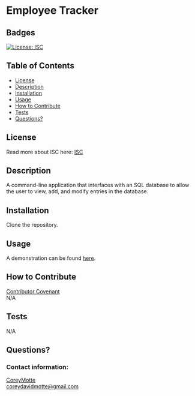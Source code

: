 # Employee Tracker
  ## Badges
  [![License: ISC](https://img.shields.io/badge/License-ISC-blue.svg)](https://opensource.org/licenses/ISC)
  ## Table of Contents
  * [License](#license)
  * [Description](#description)
  * [Installation](#installation)
  * [Usage](#usage)
  * [How to Contribute](#how-to-contribute)
  * [Tests](#tests)
  * [Questions?](#questions)
  ## License
  Read more about ISC here:
  [ISC](https://opensource.org/licenses/ISC)
  ## Description
  A command-line application that interfaces with an SQL database to allow the user to view, add, and modify entries in the database.
  ## Installation
  Clone the repository.
  ## Usage
  A demonstration can be found [here](https://youtu.be/2MjQp532L3c).
  ## How to Contribute
  [Contributor Covenant](https://www.contributor-covenant.org/)  
  N/A
  ## Tests
  N/A
  ## Questions?
  ### Contact information: 
  [CoreyMotte](https://github.com/CoreyMotte)  
  coreydavidmotte@gmail.com
